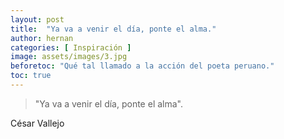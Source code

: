 ```yaml
---
layout: post
title:  "Ya va a venir el día, ponte el alma."
author: hernan
categories: [ Inspiración ]
image: assets/images/3.jpg
beforetoc: "Qué tal llamado a la acción del poeta peruano."
toc: true
---
```

> "Ya va a venir el día, ponte el alma".

César Vallejo